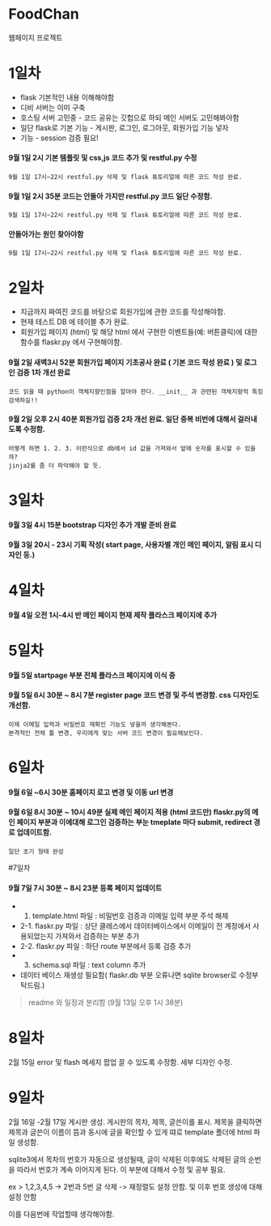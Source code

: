 # FoodChan
웹페이지 프로젝트

# 1일차
- flask 기본적인 내용 이해해야함
- 디비 서버는 이미 구축
- 호스팅 서버 고민중 - 코드 공유는 깃헙으로 하되 메인 서버도 고민해봐야함
- 일단 flask로 기본 기능 - 게시판, 로그인, 로그아웃, 회원가입 기능 넣자
- 기능 - session 검증 필요!

#### 9월 1일 2시 기본 템플릿 및 css,js 코드 추가 및 restful.py 수정
	9월 1일 17시~22시 restful.py 삭제 및 flask 튜토리얼에 따른 코드 작성 완료.
#### 9월 1일 2시 35분 코드는 안돌아 가지만 restful.py 코드 일단 수정함.
	9월 1일 17시~22시 restful.py 삭제 및 flask 튜토리얼에 따른 코드 작성 완료.
####                  안돌아가는 원인 찾아야함
	9월 1일 17시~22시 restful.py 삭제 및 flask 튜토리얼에 따른 코드 작성 완료.


# 2일차
- 지금까지 짜여진 코드를 바탕으로 회원가입에 관한 코드를 작성해야함.
- 현재 테스트 DB 에 테이블 추가 완료.
- 회원가입 페이지 (html) 및 해당 html 에서 구현한 이벤트들(예: 버튼클릭)에 대한 함수를 flaskr.py 에서 구현해야함.

#### 9월 2일 새벽3시 52분 회원가입 페이지 기초공사 완료 ( 기본 코드 작성 완료 ) 및 로그인 검증 1차 개선 완료
	코드 읽을 때 python이 객체지향인점을 알아야 한다. __init__ 과 관련된 객체지향적 특징 검색하길!!
#### 9월 2일 오후 2시 40분 회원가입 검증 2차 개선 완료. 일단 중복 비번에 대해서 걸러내도록 수정함.
	어떻게 하면 1. 2. 3. 이런식으로 db에서 id 값을 가져와서 앞에 숫자를 표시할 수 있을까?
	jinja2를 좀 더 파악해야 할 듯.

# 3일차
#### 9월 3일 4시 15분 bootstrap 디자인 추가 개발 준비 완료
#### 9월 3일 20시 - 23시 기획 작성( start page, 사용자별 개인 메인 페이지, 알림 표시 디자인 등.)

# 4일차
#### 9월 4일 오전 1시-4시 반 메인 페이지 현재 제작 플라스크 페이지에 추가

# 5일차
#### 9월 5일 startpage 부분 전체 플라스크 페이지에 이식 중
#### 9월 5일 6시 30분 ~ 8시 7분 register page 코드 변경 및 주석 변경함. css 디자인도 개선함.
	이제 이메일 입력과 비밀번호 재확인 기능도 넣을까 생각해본다.
	본격적인 전체 틀 변경, 우리에게 맞는 서버 코드 변경이 필요해보인다.

# 6일차
#### 9월 6일 ~6시 30분 홈페이지 로고 변경 및 이동 url 변경
#### 9월 6일 8시 30분 ~ 10시 49분 실제 메인 페이지 적용 (html 코드만) flaskr.py의 메인 페이지 부분과 이에대해 로그인 검증하는 부눈 tmeplate 마다 submit, redirect 경로 업데이트함.
	일단 초기 형태 완성

#7일차
#### 9월 7일 7시 30분 ~ 8시 23분 등록 페이지 업데이트
- 1. template.html 파일 : 비밀번호 검증과 이메일 입력 부분 주석 해제
- 2-1. flaskr.py 파일 : 상단 클레스에서 데이터베이스에서 이메일이 전 계정에서 사용되었는지 가져와서 검증하는 부분 추가
- 2-2. flaskr.py 파일 :  하단 route 부분에서 등록 검증 추가
- 3. schema.sql 파일 : text column 추가
- 데이터 베이스 재생성 필요함( flaskr.db 부분 오류나면 sqlite browser로 수정부탁드림.)

> readme 와 일정과 분리함 (9월 13일 오후 1시 38분)



# 8일차

2월 15일 error 및 flash 메세지 팝업 끌 수 있도록 수정함. 세부 디자인 수정.



# 9일차

2월 16일 -2월 17일 게시판 생성. 게시판의 목차, 제목, 글쓴이를 표시. 제목을 클릭하면 제목과 글쓴이 이름이 뜸과 동시에 글을 확인할 수 있게 땨로 template 폴더에 html 파일 생성함.

sqlite3에서 목차의 번호가 자동으로 생성될때, 글이 삭제된 이후에도 삭제된 글의 순번을 따라서 번호가 계속 이어지게 된다. 이 부분에 대해서 수정 및 공부 필요.

ex > 1,2,3,4,5 -> 2번과 5번 글 삭제 -> 재정렬도 설정 안함. 및 이후 번호 생성에 대해 설정 안함

이를 다음번에 작업할때 생각해야함.
